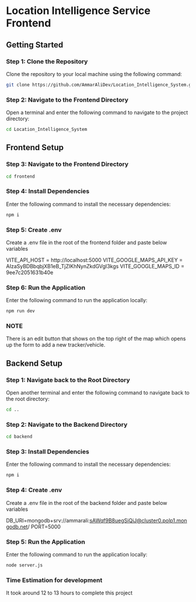 # Location Intelligence Service Frontend

## Getting Started

### Step 1: Clone the Repository

Clone the repository to your local machine using the following command:

```sh
git clone https://github.com/AmmarAliDev/Location_Intelligence_System.git
```

### Step 2: Navigate to the Frontend Directory

Open a terminal and enter the following command to navigate to the project directory:

```sh
cd Location_Intelligence_System
```

## Frontend Setup

### Step 3: Navigate to the Frontend Directory

```sh
cd frontend
```

### Step 4: Install Dependencies

Enter the following command to install the necessary dependencies:

```sh
npm i
```

### Step 5: Create .env

Create a .env file in the root of the frontend folder and paste below variables

VITE_API_HOST = http://localhost:5000
VITE_GOOGLE_MAPS_API_KEY = AIzaSyBDBbqbjXB1eB_TjZIKhNynZkdGVgI3kgs
VITE_GOOGLE_MAPS_ID = 9ee7c2051631b40e

### Step 6: Run the Application

Enter the following command to run the application locally:

```sh
npm run dev
```

### NOTE

There is an edit button that shows on the top right of the map which opens up the form to add a new tracker/vehicle.

## Backend Setup

### Step 1: Navigate back to the Root Directory

Open another terminal and enter the following command to navigate back to the root directory:

```sh
cd ..
```

### Step 2: Navigate to the Backend Directory

```sh
cd backend
```

### Step 3: Install Dependencies

Enter the following command to install the necessary dependencies:

```sh
npm i
```

### Step 4: Create .env

Create a .env file in the root of the backend folder and paste below variables

DB_URI=mongodb+srv://ammarali:sAWqf9B8uegSiQiJ@cluster0.polp1.mongodb.net/
PORT=5000

### Step 5: Run the Application

Enter the following command to run the application locally:

```sh
node server.js
```

### Time Estimation for development

It took around 12 to 13 hours to complete this project
